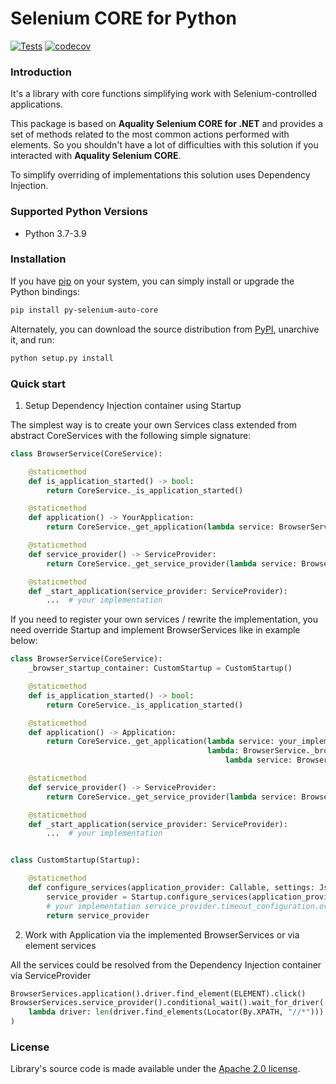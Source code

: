 # Selenium CORE for Python

[![Tests](https://github.com/Polmik/py-selenium-auto-core/actions/workflows/tests.yml/badge.svg)](https://github.com/Polmik/py-selenium-auto-core/actions/workflows/tests.yml)
[![codecov](https://codecov.io/gh/Polmik/py-selenium-auto-core/branch/main/graph/badge.svg)](https://codecov.io/gh/Polmik/py-selenium-auto-core)

### Introduction

It's a library with core functions simplifying work with Selenium-controlled applications.

This package is based on **Aquality Selenium CORE for .NET** and provides a set of methods related to the most common actions performed with elements. So you shouldn't have a lot of difficulties with this solution if you interacted with **Aquality Selenium CORE**.

To simplify overriding of implementations this solution uses Dependency Injection.

### Supported Python Versions

* Python 3.7-3.9

### Installation 

If you have [pip](https://pip.pypa.io/en/stable/) on your system, you can simply install or upgrade the Python bindings:

```bash
pip install py-selenium-auto-core
```

Alternately, you can download the source distribution from [PyPI](https://pypi.org/project/py-selenium-auto-core/#files), unarchive it, and run:

```bash
python setup.py install
```

### Quick start

1. Setup Dependency Injection container using Startup

The simplest way is to create your own Services class extended from abstract CoreServices with the following simple signature:

```python
class BrowserService(CoreService):

    @staticmethod
    def is_application_started() -> bool:
        return CoreService._is_application_started()

    @staticmethod
    def application() -> YourApplication:
        return CoreService._get_application(lambda service: BrowserService._start_application(service))

    @staticmethod
    def service_provider() -> ServiceProvider:
        return CoreService._get_service_provider(lambda service: BrowserService.application())

    @staticmethod
    def _start_application(service_provider: ServiceProvider):
        ...  # your implementation
```

If you need to register your own services / rewrite the implementation, you need override Startup and implement BrowserServices like in example below:

```python
class BrowserService(CoreService):
    _browser_startup_container: CustomStartup = CustomStartup()

    @staticmethod
    def is_application_started() -> bool:
        return CoreService._is_application_started()

    @staticmethod
    def application() -> Application:
        return CoreService._get_application(lambda service: your_implementation,
                                            lambda: BrowserService._browser_startup_container.configure_services(
                                                lambda service: BrowserService.application()))

    @staticmethod
    def service_provider() -> ServiceProvider:
        return CoreService._get_service_provider(lambda service: BrowserService.application())

    @staticmethod
    def _start_application(service_provider: ServiceProvider):
        ...  # your implementation


class CustomStartup(Startup):

    @staticmethod
    def configure_services(application_provider: Callable, settings: JsonSettingsFile = None) -> ServiceProvider:
        service_provider = Startup.configure_services(application_provider, settings)
        # your implementation service_provider.timeout_configuration.override(Singleton(TimeoutConfiguration, service_provider.settings_file))
        return service_provider
```

2. Work with Application via the implemented BrowserServices or via element services

All the services could be resolved from the Dependency Injection container via ServiceProvider
```python
BrowserServices.application().driver.find_element(ELEMENT).click()
BrowserServices.service_provider().conditional_wait().wait_for_driver(
    lambda driver: len(driver.find_elements(Locator(By.XPATH, "//*"))) > 0
)
```


### License
Library's source code is made available under the [Apache 2.0 license](https://github.com/Polmik/py-selenium-auto-core/blob/main/LICENSE).